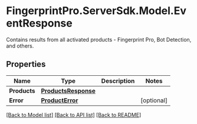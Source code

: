 # FingerprintPro.ServerSdk.Model.EventResponse
Contains results from all activated products - Fingerprint Pro, Bot Detection, and others.

## Properties

Name | Type | Description | Notes
------------ | ------------- | ------------- | -------------
**Products** | [**ProductsResponse**](ProductsResponse.md) |  | 
**Error** | [**ProductError**](ProductError.md) |  | [optional] 

[[Back to Model list]](../README.md#documentation-for-models) [[Back to API list]](../README.md#documentation-for-api-endpoints) [[Back to README]](../README.md)


